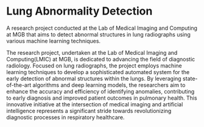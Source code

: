 # Lung Abnormality Detection
A research project conducted at the Lab of Medical Imaging and Computing at MGB that aims to detect abnormal structures in lung radiographs using various machine learning techniques. 

The research project, undertaken at the Lab of Medical Imaging and Computing(LMIC) at MGB, is dedicated to advancing the field of diagnostic radiology. Focused on lung radiographs, the project employs machine learning techniques to develop a sophisticated automated system for the early detection of abnormal structures within the lungs. By leveraging state-of-the-art algorithms and deep learning models, the researchers aim to enhance the accuracy and efficiency of identifying anomalies, contributing to early diagnosis and improved patient outcomes in pulmonary health. This innovative initiative at the intersection of medical imaging and artificial intelligence represents a significant stride towards revolutionizing diagnostic processes in respiratory healthcare. 

